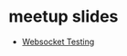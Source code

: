# meetup slides

* [Websocket Testing](http://talks.godoc.org/github.com/posener/meetups/websocket-testing/wstest.slide)
